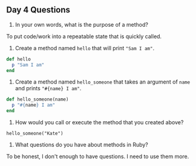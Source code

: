 ## Day 4 Questions

1. In your own words, what is the purpose of a method?

To put code/work into a repeatable state that is quickly called.

1. Create a method named `hello` that will print `"Sam I am"`.

```ruby
def hello
  p "Sam I am"
end
```

1. Create a method named `hello_someone` that takes an argument of `name` and prints `"#{name} I am"`.

```ruby
def hello_someone(name)
  p "#{name} I am"
end
```

1. How would you call or execute the method that you created above?

`hello_someone("Kate")`

1. What questions do you have about methods in Ruby?

To be honest, I don't enough to have questions. I need to use them more.
